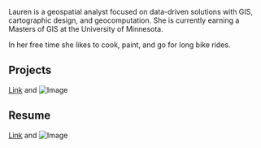 Lauren is a geospatial analyst focused on data-driven solutions with GIS, cartographic design, and geocomputation. She is currently earning a Masters of GIS at the University of Minnesota. 

In her free time she likes to cook, paint, and go for long bike rides. 


## Projects

[Link](url) and ![Image](src)


## Resume

[Link](url) and ![Image](src)

